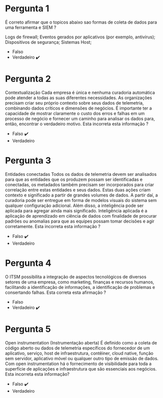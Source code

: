 # Pergunta 1
É correto afirmar que o topicos abaixo sao formas de coleta de dados para uma ferramenta e SIEM ?

Logs de firewall;
Eventos gerados por aplicativos (por exemplo, antivírus);
Dispositivos de segurança;
Sistemas Host;

- Falso 
- Verdadeiro  :heavy_check_mark:

# Pergunta 2
Contextualização
Cada empresa é única e nenhuma curadoria automática pode atender a todas as suas diferentes necessidades. As organizações precisam criar seu próprio contexto sobre seus dados de telemetria, combinando dados críticos e dimensões de negócios. É importante ter a capacidade de mostrar claramente o custo dos erros e falhas em um processo de negócio e fornecer um caminho para analisar os dados para, então, encontrar o verdadeiro motivo. Esta incorreta esta informação ?

- Falso :heavy_check_mark:
- Verdadeiro  

# Pergunta 3
Entidades conectadas
Todos os dados de telemetria devem ser analisados ​​para que as entidades que os produzem possam ser identificadas e conectadas, os metadados também precisam ser incorporados para criar correlação entre estas entidades e seus dados. Estas duas ações criam contexto e significado a partir de grandes volumes de dados. A partir daí, a curadoria pode ser entregue em forma de modelos visuais do sistema sem qualquer configuração adicional. Além disso, a inteligência pode ser aplicada para agregar ainda mais significado. Inteligência aplicada é a aplicação de aprendizado em ciência de dados com finalidade de procurar padrões ou anomalias para que as equipes possam tomar decisões e agir corretamente. Esta incorreta esta informação ?

- Falso :heavy_check_mark:
- Verdadeiro  

# Pergunta 4
O ITSM possibilita a integração de aspectos tecnológicos de diversos setores de uma empresa, como marketing, finanças e recursos humanos, facilitando a identificação de informações, a identificação de problemas e consertando falhas.  Esta correta esta afirmação ?

- Falso 
- Verdadeiro :heavy_check_mark: 

# Pergunta 5
Open instrumentation (Instrumentação aberta)
É definido como a coleta de código aberto ou dados de telemetria específicos do fornecedor de um aplicativo, serviço, host de infraestrutura, contêiner, cloud native, função sem servidor, aplicativo móvel ou qualquer outro tipo de emissão de dados. Com open instrumentation há o fornecimento de visibilidade para toda a superfície de aplicações e infraestrutura que são essenciais aos negócios. Esta incorreta esta informação?

- Falso :heavy_check_mark: 
- Verdadeiro 


